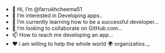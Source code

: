 - 👋 Hi, I’m @farrukhcheema51
- 👀 I’m interested in Developing apps..
- 🌱 I’m currently learning how to be a successful developer...
- 💞️ I’m looking to collaborate on GitHub.com...
- 📫 How to reach me developing an app...
- ❤️ i am willing to help the whole world 🌍 organizatios..,.
<!---✓🙏is anyone who can help me to be a developer...
<•\✓ farrukhcheema51/farrukhcheema51 is a ✨ special ✨ repository because its `README.md` (this file) appears on your GitHub profile.
---✓ You can click the Preview link to take a look at your changes.
---< 💯 will probably prove myself a prouded pupil...
---@ Done 
